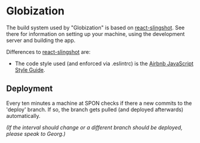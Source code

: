 # Globization

The build system used by "Globization" is based on [react-slingshot](https://github.com/coryhouse/react-slingshot).
See there for information on setting up your machine, using the development server and building the app.

Differences to [react-slingshot](https://github.com/coryhouse/react-slingshot) are:

* The code style used (and enforced via .eslintrc) is the [Airbnb JavaScript Style Guide](https://github.com/airbnb/javascript).

## Deployment

Every ten minutes a machine at SPON checks if there a new commits to the 'deploy' branch. If so, the branch gets pulled (and deployed afterwards) automatically.

_(If the interval should change or a different branch should be deployed, please speak to Georg.)_ 
